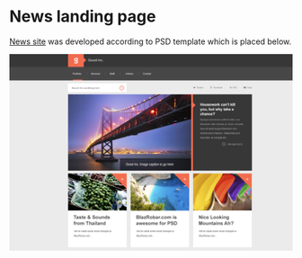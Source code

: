 # News landing page
[News site](https://atanyday.github.io/News-landing/) was developed according to PSD template which is placed below.

<a href="Template.psd">![](img/psd_template.jpg)</a>
